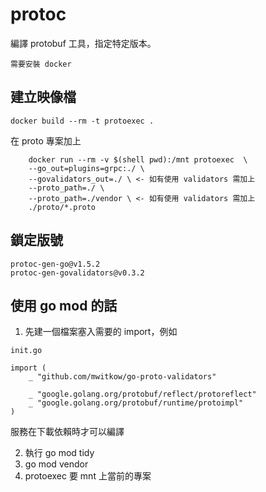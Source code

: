# protoc
編譯 protobuf 工具，指定特定版本。

```
需要安裝 docker
```

## 建立映像檔
```
docker build --rm -t protoexec .
```

在 proto 專案加上
```
	docker run --rm -v $(shell pwd):/mnt protoexec  \
	--go_out=plugins=grpc:./ \
	--govalidators_out=./ \ <- 如有使用 validators 需加上
	--proto_path=./ \
	--proto_path=./vendor \ <- 如有使用 validators 需加上
	./proto/*.proto
```

## 鎖定版號
```
protoc-gen-go@v1.5.2
protoc-gen-govalidators@v0.3.2
```

## 使用 go mod 的話
1. 先建一個檔案塞入需要的 import，例如
```
init.go

import (
	_ "github.com/mwitkow/go-proto-validators"

	_ "google.golang.org/protobuf/reflect/protoreflect"
	_ "google.golang.org/protobuf/runtime/protoimpl"
)
```
服務在下載依賴時才可以編譯

2. 執行 go mod tidy
3. go mod vendor
4. protoexec 要 mnt 上當前的專案
